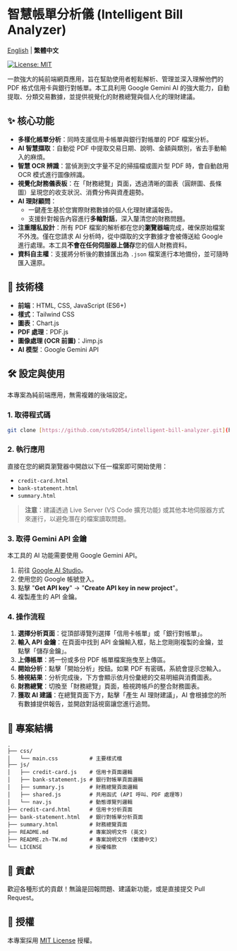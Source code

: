 # 智慧帳單分析儀 (Intelligent Bill Analyzer)

[English](README.md) | **繁體中文**

[![License: MIT](https://img.shields.io/badge/License-MIT-yellow.svg)](https://opensource.org/licenses/MIT)

一款強大的純前端網頁應用，旨在幫助使用者輕鬆解析、管理並深入理解他們的 PDF 格式信用卡與銀行對帳單。本工具利用 Google Gemini AI 的強大能力，自動提取、分類交易數據，並提供視覺化的財務總覽與個人化的理財建議。

## ✨ 核心功能

* **多樣化帳單分析**：同時支援信用卡帳單與銀行對帳單的 PDF 檔案分析。
* **AI 智慧擷取**：自動從 PDF 中提取交易日期、說明、金額與類別，省去手動輸入的麻煩。
* **智慧 OCR 辨識**：當偵測到文字量不足的掃描檔或圖片型 PDF 時，會自動啟用 OCR 模式進行圖像辨識。
* **視覺化財務儀表板**：在「財務總覽」頁面，透過清晰的圖表（圓餅圖、長條圖）呈現您的收支狀況、消費分佈與資產趨勢。
* **AI 理財顧問**：
    * 一鍵產生基於您實際財務數據的個人化理財建議報告。
    * 支援針對報告內容進行**多輪對話**，深入釐清您的財務問題。
* **注重隱私設計**：所有 PDF 檔案的解析都在您的**瀏覽器端**完成，確保原始檔案不外洩。僅在您請求 AI 分析時，從中擷取的文字數據才會被傳送給 Google 進行處理。本工具**不會在任何伺服器上儲存**您的個人財務資料。
* **資料自主權**：支援將分析後的數據匯出為 `.json` 檔案進行本地備份，並可隨時匯入還原。

## 🚀 技術棧

* **前端**：HTML, CSS, JavaScript (ES6+)
* **樣式**：Tailwind CSS
* **圖表**：Chart.js
* **PDF 處理**：PDF.js
* **圖像處理 (OCR 前置)**：Jimp.js
* **AI 模型**：Google Gemini API

## 🛠️ 設定與使用

本專案為純前端應用，無需複雜的後端設定。

### 1. 取得程式碼

```bash
git clone [https://github.com/stu92054/intelligent-bill-analyzer.git](https://github.com/stu92054/intelligent-bill-analyzer.git)
```
### 2. 執行應用

直接在您的網頁瀏覽器中開啟以下任一檔案即可開始使用：
* `credit-card.html`
* `bank-statement.html`
* `summary.html`

> **注意**：建議透過 Live Server (VS Code 擴充功能) 或其他本地伺服器方式來運行，以避免潛在的檔案讀取問題。

### 3. 取得 Gemini API 金鑰

本工具的 AI 功能需要使用 Google Gemini API。

1.  前往 [Google AI Studio](https://aistudio.google.com/)。
2.  使用您的 Google 帳號登入。
3.  點擊 "**Get API key**" -> "**Create API key in new project**"。
4.  複製產生的 API 金鑰。

### 4. 操作流程

1.  **選擇分析頁面**：從頂部導覽列選擇「信用卡帳單」或「銀行對帳單」。
2.  **輸入 API 金鑰**：在頁面中找到 API 金鑰輸入框，貼上您剛剛複製的金鑰，並點擊「儲存金鑰」。
3.  **上傳帳單**：將一份或多份 PDF 帳單檔案拖曳至上傳區。
4.  **開始分析**：點擊「開始分析」按鈕。如果 PDF 有密碼，系統會提示您輸入。
5.  **檢視結果**：分析完成後，下方會顯示依月份彙總的交易明細與消費圖表。
6.  **財務總覽**：切換至「財務總覽」頁面，檢視跨帳戶的整合財務圖表。
7.  **獲取 AI 建議**：在總覽頁面下方，點擊「產生 AI 理財建議」，AI 會根據您的所有數據提供報告，並開啟對話視窗讓您進行追問。

## 📁 專案結構

```
.
├── css/
│   └── main.css          # 主要樣式檔
├── js/
│   ├── credit-card.js    # 信用卡頁面邏輯
│   ├── bank-statement.js # 銀行對帳單頁面邏輯
│   ├── summary.js        # 財務總覽頁面邏輯
│   ├── shared.js         # 共用函式 (API 呼叫、PDF 處理等)
│   └── nav.js            # 動態導覽列邏輯
├── credit-card.html      # 信用卡分析頁面
├── bank-statement.html   # 銀行對帳單分析頁面
├── summary.html          # 財務總覽頁面
├── README.md             # 專案說明文件 (英文)
├── README.zh-TW.md       # 專案說明文件 (繁體中文)
└── LICENSE               # 授權條款
```

## 🤝 貢獻

歡迎各種形式的貢獻！無論是回報問題、建議新功能，或是直接提交 Pull Request。

## 📄 授權

本專案採用 [MIT License](LICENSE) 授權。